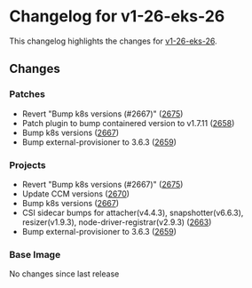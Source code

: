 # Changelog for v1-26-eks-26

This changelog highlights the changes for [v1-26-eks-26](https://github.com/aws/eks-distro/tree/v1-26-eks-26).

## Changes

### Patches
* Revert "Bump k8s versions (#2667)" ([2675](https://github.com/aws/eks-distro/pull/2675))
* Patch plugin to bump  containered version to v1.7.11 ([2658](https://github.com/aws/eks-distro/pull/2658))
* Bump k8s versions ([2667](https://github.com/aws/eks-distro/pull/2667))
* Bump external-provisioner to 3.6.3 ([2659](https://github.com/aws/eks-distro/pull/2659))

### Projects
* Revert "Bump k8s versions (#2667)" ([2675](https://github.com/aws/eks-distro/pull/2675))
* Update CCM versions ([2670](https://github.com/aws/eks-distro/pull/2670))
* Bump k8s versions ([2667](https://github.com/aws/eks-distro/pull/2667))
* CSI sidecar bumps for attacher(v4.4.3), snapshotter(v6.6.3), resizer(v1.9.3), node-driver-registrar(v2.9.3) ([2663](https://github.com/aws/eks-distro/pull/2663))
* Bump external-provisioner to 3.6.3 ([2659](https://github.com/aws/eks-distro/pull/2659))

### Base Image
No changes since last release

